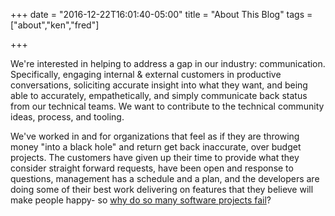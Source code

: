 +++
date = "2016-12-22T16:01:40-05:00"
title = "About This Blog"
tags = ["about","ken","fred"]

+++

We're interested in helping to address a gap in our industry: communication.  Specifically, engaging internal & external customers in productive conversations, soliciting accurate insight into what they want, and being able to accurately, empathetically, and simply communicate back status from our technical teams.  We want to contribute to the technical community ideas, process, and tooling.

We've worked in and for organizations that feel as if they are throwing money "into a black hole" and return get back inaccurate, over budget projects.  The customers have given up their time to provide what they consider straight forward requests, have been open and response to questions, management has a schedule and a plan, and the developers are doing some of their best work delivering on features that they believe will make people happy- so [why do so many software projects fail](http://www.mckinsey.com/business-functions/digital-mckinsey/our-insights/delivering-large-scale-it-projects-on-time-on-budget-and-on-value)?
